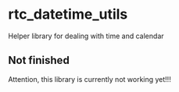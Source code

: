 # rtc_datetime_utils
Helper library for dealing with time and calendar

## Not finished
Attention, this library is currently not working yet!!!
